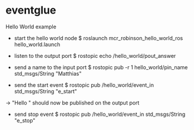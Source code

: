 eventglue
=========


Hello World example

- start the hello world node
   $ roslaunch mcr_robinson_hello_world_ros hello_world.launch

- listen to the output port
   $ rostopic echo /hello_world/pout_answer
   
- send a name to the input port
   $ rostopic pub -r 1 hello_world/pin_name std_msgs/String "Matthias"
   
- send the start event
   $ rostopic pub /hello_world/event_in std_msgs/String "e_start"
   
-> "Hello <name>" should now be published on the output port

- send stop event
   $ rostopic pub /hello_world/event_in std_msgs/String "e_stop"
  
